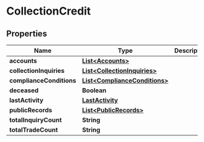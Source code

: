 

# CollectionCredit


## Properties

| Name | Type | Description | Notes |
|------------ | ------------- | ------------- | -------------|
|**accounts** | [**List&lt;Accounts&gt;**](Accounts.md) |  |  [optional] |
|**collectionInquiries** | [**List&lt;CollectionInquiries&gt;**](CollectionInquiries.md) |  |  [optional] |
|**complianceConditions** | [**List&lt;ComplianceConditions&gt;**](ComplianceConditions.md) |  |  [optional] |
|**deceased** | **Boolean** |  |  [optional] |
|**lastActivity** | [**LastActivity**](LastActivity.md) |  |  [optional] |
|**publicRecords** | [**List&lt;PublicRecords&gt;**](PublicRecords.md) |  |  [optional] |
|**totalInquiryCount** | **String** |  |  [optional] |
|**totalTradeCount** | **String** |  |  [optional] |



